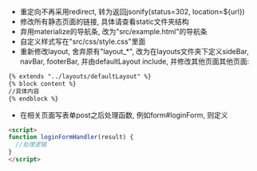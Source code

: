 - 重定向不再采用redirect, 转为返回jsonify(status=302, location=${url})
- 修改所有静态页面的链接, 具体请查看static文件夹结构
- 弃用materialize的导航条, 改为"src/example.html"的导航条
- 自定义样式写在"src/css/style.css"里面
- 重新修改layout, 舍弃原有"layout_*", 改为在layouts文件夹下定义sideBar,
navBar, footerBar, 并由defaultLayout include, 并修改其他页面其他页面:
```html
{% extends "../layouts/defaultLayout" %}
{% block content %}
//具体内容
{% endblock %}
```
- 在相关页面写表单post之后处理函数, 例如form#loginForm, 则定义
```html
<script>
function loginFormHandler(result) {
  //处理逻辑
}
</script>
```
